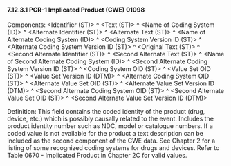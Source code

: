 #### 7.12.3.1 PCR-1 Implicated Product (CWE) 01098

Components: &lt;Identifier (ST)> ^ &lt;Text (ST)> ^ &lt;Name of Coding System (ID)> ^ &lt;Alternate Identifier (ST)> ^ &lt;Alternate Text (ST)> ^ &lt;Name of Alternate Coding System (ID)> ^ &lt;Coding System Version ID (ST)> ^ &lt;Alternate Coding System Version ID (ST)> ^ &lt;Original Text (ST)> ^ &lt;Second Alternate Identifier (ST)> ^ &lt;Second Alternate Text (ST)> ^ &lt;Name of Second Alternate Coding System (ID)> ^ &lt;Second Alternate Coding System Version ID (ST)> ^ &lt;Coding System OID (ST)> ^ &lt;Value Set OID (ST)> ^ &lt;Value Set Version ID (DTM)> ^ &lt;Alternate Coding System OID (ST)> ^ &lt;Alternate Value Set OID (ST)> ^ &lt;Alternate Value Set Version ID (DTM)> ^ &lt;Second Alternate Coding System OID (ST)> ^ &lt;Second Alternate Value Set OID (ST)> ^ &lt;Second Alternate Value Set Version ID (DTM)>

Definition: This field contains the coded identity of the product (drug, device, etc.) which is possibly causally related to the event. Includes the product identity number such as NDC, model or catalogue numbers. If a coded value is not available for the product a text description can be included as the second component of the CWE data. See Chapter 2 for a listing of some recognized coding systems for drugs and devices. Refer to Table 0670 - Implicated Product in Chapter 2C for valid values.
